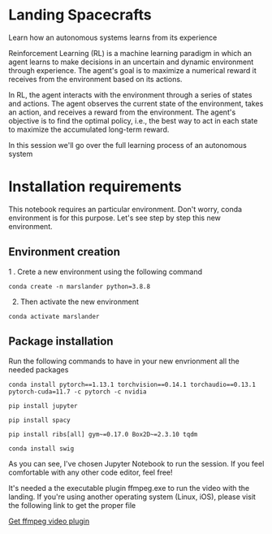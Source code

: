 <h1>Landing Spacecrafts</h1>
Learn how an autonomous systems learns from its experience

Reinforcement Learning (RL) is a machine learning paradigm in which an agent learns to make decisions in an uncertain and dynamic environment through experience. The agent's goal is to maximize a numerical reward it receives from the environment based on its actions.

In RL, the agent interacts with the environment through a series of states and actions. The agent observes the current state of the environment, takes an action, and receives a reward from the environment. The agent's objective is to find the optimal policy, i.e., the best way to act in each state to maximize the accumulated long-term reward.

In this session we'll go over the full learning process of an autonomous system

<h1>Installation requirements</h1>
This notebook requires an particular environment. Don't worry, conda environment is for this purpose.
Let's see step by step this new environment.

<h2> Environment creation</h2>
1 . Crete a new environment using the following command

```
conda create -n marslander python=3.8.8
```

2. Then activate the new environment

```
conda activate marslander
```

<h2> Package installation </h2>

Run the following commands to have in your new envrionment all the needed packages

```
conda install pytorch==1.13.1 torchvision==0.14.1 torchaudio==0.13.1 pytorch-cuda=11.7 -c pytorch -c nvidia
```

```
pip install jupyter

pip install spacy

pip install ribs[all] gym~=0.17.0 Box2D~=2.3.10 tqdm

conda install swig

```

As you can see, I've chosen Jupyter Notebook to run the session. If you feel comfortable with any other code editor, feel free!

It's needed a the executable plugin ffmpeg.exe to run the video with the landing. If you're using another operating system (Linux, iOS), please visit the following link to get the proper file

<a href="https://ffmpeg.org/download.html#build-windows" target="_blank">Get ffmpeg video plugin</a>



